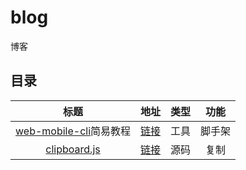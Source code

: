 # blog
博客

## 目录
| 标题 | 地址 | 类型 | 功能 |
|:---:|:---:|:---:|:---:|
| [web-mobile-cli](https://github.com/sihai00/web-mobile-cli)简易教程 | [链接](web-mobile-cli简易教程) | 工具 | 脚手架 |
| [clipboard.js](https://github.com/zenorocha/clipboard.js) | [链接](analysis/clipboard/) | 源码 | 复制 |
